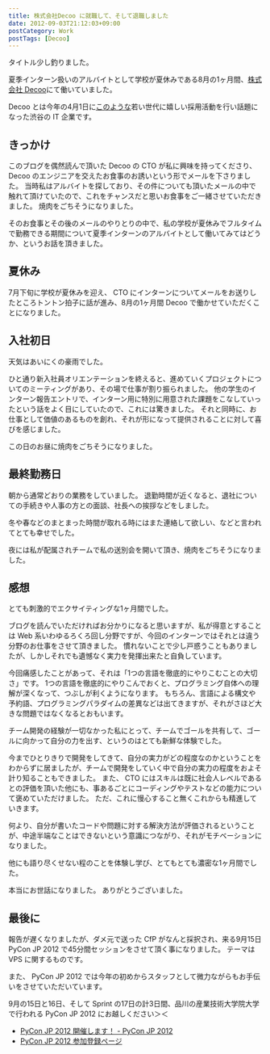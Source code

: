 ```yaml
---
title: 株式会社Decoo に就職して、そして退職しました
date: 2012-09-03T21:12:03+09:00
postCategory: Work
postTags: [Decoo]
---
```


タイトル少し釣りました。

夏季インターン扱いのアルバイトとして学校が夏休みである8月の1ヶ月間、[株式会社 Decoo](http://www.decoo.co.jp/)にて働いていました。

Decoo とは今年の4月1日に[このような](http://megalodon.jp/2012-0401-1242-31/af2012.decoo.jp/)若い世代に嬉しい採用活動を行い話題になった渋谷の IT 企業です。

## きっかけ

このブログを偶然読んで頂いた Decoo の CTO が私に興味を持ってくださり、 Decoo のエンジニアを交えたお食事のお誘いという形でメールを下さりました。
当時私はアルバイトを探しており、その件についても頂いたメールの中で触れて頂けていたので、これをチャンスだと思いお食事をご一緒させていただきました。
焼肉をごちそうになりました。

そのお食事とその後のメールのやりとりの中で、私の学校が夏休みでフルタイムで勤務できる期間について夏季インターンのアルバイトとして働いてみてはどうか、というお話を頂きました。

## 夏休み

7月下旬に学校が夏休みを迎え、 CTO にインターンについてメールをお送りしたところトントン拍子に話が進み、8月の1ヶ月間 Decoo で働かせていただくことになりました。

## 入社初日

天気はあいにくの豪雨でした。

ひと通り新入社員オリエンテーションを終えると、進めていくプロジェクトについてのミーティングがあり、その場で仕事が割り振られました。
他の学生のインターン報告エントリで、インターン用に特別に用意された課題をこなしていったという話をよく目にしていたので、これには驚きました。
それと同時に、お仕事として価値のあるものを創れ、それが形になって提供されることに対して喜びを感じました。

この日のお昼に焼肉をごちそうになりました。

## 最終勤務日

朝から通常どおりの業務をしていました。
退勤時間が近くなると、退社についての手続きや人事の方との面談、社長への挨拶などをしました。

冬や春などのまとまった時間が取れる時にはまた連絡して欲しい、などと言われてとても幸せでした。

夜には私が配属されチームで私の送別会を開いて頂き、焼肉をごちそうになりました。

## 感想

とても刺激的でエクサイティングな1ヶ月間でした。

ブログを読んでいただければお分かりになると思いますが、私が得意とすることは Web 系いわゆるろくろ回し分野ですが、今回のインターンではそれとは違う分野のお仕事をさせて頂きました。
慣れないことで少し戸惑うこともありましたが、しかしそれでも遺憾なく実力を発揮出来たと自負しています。

今回痛感したことがあって、それは「1つの言語を徹底的にやりこむことの大切さ」です。
1つの言語を徹底的にやりこんでおくと、プログラミング自体への理解が深くなって、つぶしが利くようになります。
もちろん、言語による構文や予約語、プログラミングパラダイムの差異などは出てきますが、それがさほど大きな問題ではなくなるとおもいます。

チーム開発の経験が一切なかった私にとって、チームでゴールを共有して、ゴールに向かって自分の力を出す、というのはとても新鮮な体験でした。

今までひとりきりで開発をしてきて、自分の実力がどの程度なのかということをわからずに居ましたが、チームで開発をしていく中で自分の実力の程度をおよそ計り知ることもできました。
また、 CTO にはスキルは既に社会人レベルであるとの評価を頂いた他にも、事あるごとにコーディングやテストなどの能力について褒めていただけました。
ただ、これに慢心すること無くこれからも精進していきます。

何より、自分が書いたコードや問題に対する解決方法が評価されるということが、中途半端なことはできないという意識につながり、それがモチベーションになりました。

他にも語り尽くせない程のことを体験し学び、とてもとても濃密な1ヶ月間でした。

本当にお世話になりました。
ありがとうございました。

## 最後に

報告が遅くなりましたが、ダメ元で送った CfP がなんと採択され、来る9月15日 PyCon JP 2012 で45分間セッションをさせて頂く事になりました。
テーマは VPS に関するものです。

また、 PyCon JP 2012 では今年の初めからスタッフとして微力ながらもお手伝いをさせていただいています。

9月の15日と16日、そして Sprint の17日の計3日間、品川の産業技術大学院大学で行われる PyCon JP 2012 にお越しください＞＜

- [PyCon JP 2012 開催します！ - PyCon JP 2012](http://2012.pycon.jp/)
- [PyCon JP 2012 参加登録ページ](http://connpass.com/event/708/)
